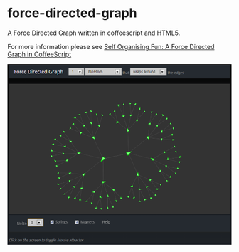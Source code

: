 force-directed-graph
====================

A Force Directed Graph written in coffeescript and HTML5.

For more information please see [Self Organising Fun: A Force Directed Graph in CoffeeScript][]

[Self Organising Fun: A Force Directed Graph in CoffeeScript]:http://biofractal.blogspot.co.uk/2013/05/self-organising-fun-force-directed.html

![Alt text](/doc/fdg_screenshot.png?raw=true)

